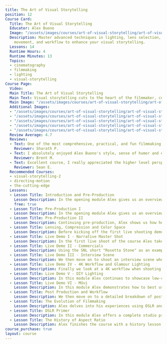 ```yaml
---
title: The Art of Visual Storytelling
position: 12
Course Card:
  Title: The Art of Visual Storytelling
  Educator: Alex Buono
  Image: "/assets/images/courses/art-of-visual-storytelling/art-of-visual-storytelling.jpg"
  Description: Master advanced techniques in lighting, lens selection, blocking, camera
    movement, and workflow to enhance your visual storytelling.
  Lessons: 14
  Runtime Hours: 4
  Runtime Minutes: 13
  Topics:
  - cinematography
  - filmmaking
  - lighting
  - visual-storytelling
Course Page:
  Video: 
  Main Title: The Art of Visual Storytelling
  Main Text: Visual storytelling cuts to the heart of the filmmaker, combining all elements of the craft to engage the viewer. Over four and a half hours, Alex Buono will teach you advanced techniques for lighting, lens selection, blocking, camera movement, audio, workflow, camera settings, visual structure, and more, to help you improve your filmmaking results.
  Main Image: "/assets/images/courses/art-of-visual-storytelling/art-of-visual-storytelling-1.jpg"
  Additional Images: 
  - "/assets/images/courses/art-of-visual-storytelling/art-of-visual-storytelling-2.jpg"
  - "/assets/images/courses/art-of-visual-storytelling/art-of-visual-storytelling-3.jpg"
  - "/assets/images/courses/art-of-visual-storytelling/art-of-visual-storytelling-4.jpg"
  - "/assets/images/courses/art-of-visual-storytelling/art-of-visual-storytelling-5.jpg"
  - "/assets/images/courses/art-of-visual-storytelling/art-of-visual-storytelling-6.jpg"
  Review Average: 4.7
  Reviews:
  - Text: One of the most comprehensive, practical, and fun filmmaking courses I've ever taken. Alex is engaging, generous, and clearly someone who enjoys sharing nuggets of information, advice, and wisdom. I will keep coming back to this course, as I work on telling my own stories through the magic of films. Highly recommend!
    Reviewer: Sharath P.
  - Text: I absolutely enjoyed Alex Buono's style, sense of humor and experiences he used to teach a crash course in Visual Storytelling. I particularly liked it when he gave the audience ways to create these images with DIY Gear without the expensive equipment that he self admittedly is so lucky to be able to use on SNL. He definitely shows his passion for his craft which rubs off on those who are watching to get better at ours.
    Reviewer: Brent M.
  - Text: Excellent course, I really appreciated the higher level perspective and explanations of his choices. As someone who works in lower level crew positions I've worked with many setups like he demonstrated, but understanding the underlying reasoning for the choices is immensely valuable.
    Reviewer: Sean E.
  Recommended Courses:
  - visual-storytelling-2
  - directing-motion
  - the-cutting-edge
  Lessons:
  - Lesson Title: Introduction and Pre-Production
    Lesson Description: In the opening module Alex gives us an overview of his career before diving into workflow best-practices and how the filmmaking process is managed for the incredibly tight deadlines on Saturday Night Live. He then moves on to cover location scouting with a few hard-earned tips on how to find the best locations and times to shoot.
    free: true
  - Lesson Title: Pre-Production I
    Lesson Description: In the opening module Alex gives us an overview of his career before diving into workflow best-practices and how the filmmaking process is managed for the incredibly tight deadlines on Saturday Night Live. He then moves on to cover location scouting with a few hard-earned tips on how to find the best locations and times to shoot.
  - Lesson Title: Pre-Production II
    Lesson Description: Continuing pre-production, Alex shows us how he diagrams his scenes and provides a step-by-step breakdown for an example scene.
  - Lesson Title: Lensing, Compression and Color Space
    Lesson Description: Before kicking off the first live shooting demonstration of the course Alex gives us his take on still versus cine lenses and when and why he likes to choose one over the other. He finishes up the module by demystifying camera compression and color space.
  - Lesson Title: Live Demo I - Narrative Master Shot
    Lesson Description: In the first live shoot of the course Alex takes us through shooting the master shot from a scene in the SNL short "British Movie Trailer".
  - Lesson Title: Live Demo II - Commercials
    Lesson Description: Using the SNL short "Rosetta Stone" as an example, Alex gives a step-by-step walkthrough of how to shoot a typical commercial featuring flattering high-key lighting, including how to use a hazer to subtly add contrast to any scene.
  - Lesson Title: Live Demo III - Interview Scene
    Lesson Description: We then move on to shoot an interview scene where Alex shares his tips to get amazing-looking interview footage in almost any scenario, including how using camera filters can give your footage a professional look in very little time.
  - Lesson Title: Live Demo IV - 4K Workflow and Glamour Lighting
    Lesson Description: Finally we look at a 4K workflow when shooting on the Canon C500, as Alex uses inexpensive DIY lighting techniques to achieve the same luxurious effect captured in the SNL short "Red Flag".
  - Lesson Title: Live Demo V - DIY Lighting
    Lesson Description: In this module Alex continues to showcase low-cost DIY lighting techniques, and common everyday substitutes for high-end lighting and diffusion.
  - Lesson Title: Live Demo VI - Mōvi
    Lesson Description: In this module Alex demonstrates how to best use a gimbal stabiliser and ensure you're using the footage to contribute to your narrative. Using both single and dual operator modes he gives a demonstration, showcasing how his team became the first to use such a device for broadcast television.
  - Lesson Title: Post Production and Workflow
    Lesson Description: We then move on to a detailed breakdown of post workflow for cinema-style HD, and how this differs from 4K using multiple styles of data capture. Finally Alex gives his top tip for quickly and easily achieving any cinematic look using Adobe Speedgrade.
  - Lesson Title: The Evolution of Filmmaking
    Lesson Description: Alex delves into his experiences using DSLR and small footprint cameras for broadcast TV. He begins by giving an overview of the transition from film stock to today's digital cinema cameras, including how he shot the 2009 SNL title sequence using only available light on a Canon DSLR. He then goes on to discuss camera sensor size and how it affects performance, before covering gear recommendations based on his extensive experience shooting on tight deadlines. Finally he touches briefly on timelapse sequences.
  - Lesson Title: DSLR Primer
    Lesson Description: In this module Alex offers a complete studio primer on how to get the most cinematic shots from DSLR cameras.
  - Lesson Title: The History of Aspect Ratio
    Lesson Description: Alex finishes the course with a history lesson on aspect ratios and how we've arrived at the 16x9 standard.
course_purchase: true
layout: course
---
```


